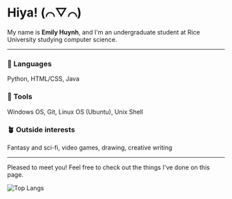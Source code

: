 # Hiya! (⌒▽⌒)

My name is **Emily Huynh**, and I'm an undergraduate student at Rice University studying computer science.

-----

### 💬 Languages
Python, HTML/CSS, Java

### 🔧 Tools 
Windows OS, Git, Linux OS (Ubuntu), Unix Shell

### 🪴 Outside interests
Fantasy and sci-fi, video games, drawing, creative writing

-----

Pleased to meet you! Feel free to check out the things I've done on this page.

![Top Langs](https://github-readme-stats-384c12ofc-lixhuynh.vercel.app/api/top-langs/?username=lixhuynh&layout=compact)

